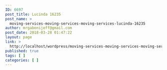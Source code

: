 ```yaml
---
ID: 6697
post_title: Lucinda 16235
post_name: >
  moving-services-moving-services-moving-services-lucinda-16235
author: mrgabonijeff@gmail.com
post_date: 2018-03-28 01:47:22
layout: page
link: >
  http://localhost/wordpress/moving-services-moving-services-moving-services-lucinda-16235/
published: true
tags: [ ]
categories: [ ]
---
```

